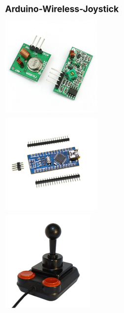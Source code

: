 # Arduino-Wireless-Joystick

<a href="https://github.com/mcgurk/Arduino-Wireless-Joystick/raw/master/Images/Transmitter_Receiver.jpg"><img src="https://github.com/mcgurk/Arduino-Wireless-Joystick/raw/master/Images/Transmitter_Receiver.jpg" height="300"></a>

<a href="https://github.com/mcgurk/Arduino-Wireless-Joystick/raw/master/Images/Arduino_Nano.jpg"><img src="https://github.com/mcgurk/Arduino-Wireless-Joystick/raw/master/Images/Arduino_Nano.jpg" height="300"></a>

<a href="https://github.com/mcgurk/Arduino-Wireless-Joystick/raw/master/Images/Competition Pro.png"><img src="https://github.com/mcgurk/Arduino-Wireless-Joystick/raw/master/Images/Competition Pro.png" height="300"></a>

